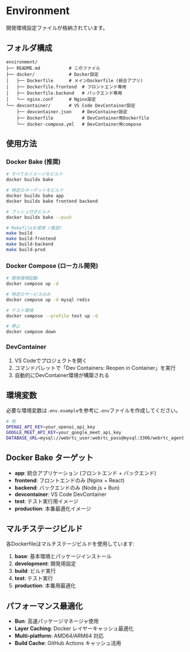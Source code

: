# Environment

開発環境設定ファイルが格納されています。

## フォルダ構成

```
environment/
├── README.md           # このファイル
├── docker/             # Docker設定
│   ├── Dockerfile      # メインDockerfile (統合アプリ)
│   ├── Dockerfile.frontend  # フロントエンド専用
│   ├── Dockerfile.backend   # バックエンド専用
│   └── nginx.conf      # Nginx設定
└── devcontainer/       # VS Code DevContainer設定
    ├── devcontainer.json    # DevContainer設定
    ├── Dockerfile           # DevContainer用Dockerfile
    └── docker-compose.yml   # DevContainer用compose
```

## 使用方法

### Docker Bake (推奨)
```bash
# すべてのイメージをビルド
docker buildx bake

# 特定のターゲットをビルド
docker buildx bake app
docker buildx bake frontend backend

# プッシュ付きビルド
docker buildx bake --push

# Makefileを使用 (推奨)
make build
make build-frontend
make build-backend
make build-prod
```

### Docker Compose (ローカル開発)
```bash
# 開発環境起動
docker compose up -d

# 特定のサービスのみ
docker compose up -d mysql redis

# テスト環境
docker compose --profile test up -d

# 停止
docker compose down
```

### DevContainer
1. VS Codeでプロジェクトを開く
2. コマンドパレットで「Dev Containers: Reopen in Container」を実行
3. 自動的にDevContainer環境が構築される

## 環境変数

必要な環境変数は`.env.example`を参考に`.env`ファイルを作成してください。

```bash
# 例
OPENAI_API_KEY=your_openai_api_key
GOOGLE_MEET_API_KEY=your_google_meet_api_key
DATABASE_URL=mysql://webrtc_user:webrtc_pass@mysql:3306/webrtc_agent
```

## Docker Bake ターゲット

- **app**: 統合アプリケーション (フロントエンド + バックエンド)
- **frontend**: フロントエンドのみ (Nginx + React)
- **backend**: バックエンドのみ (Node.js + Bun)
- **devcontainer**: VS Code DevContainer
- **test**: テスト実行用イメージ
- **production**: 本番最適化イメージ

## マルチステージビルド

各Dockerfileはマルチステージビルドを使用しています:

1. **base**: 基本環境とパッケージインストール
2. **development**: 開発用設定
3. **build**: ビルド実行
4. **test**: テスト実行
5. **production**: 本番用最適化

## パフォーマンス最適化

- **Bun**: 高速パッケージマネージャ使用
- **Layer Caching**: Docker レイヤーキャッシュ最適化
- **Multi-platform**: AMD64/ARM64 対応
- **Build Cache**: GitHub Actions キャッシュ活用